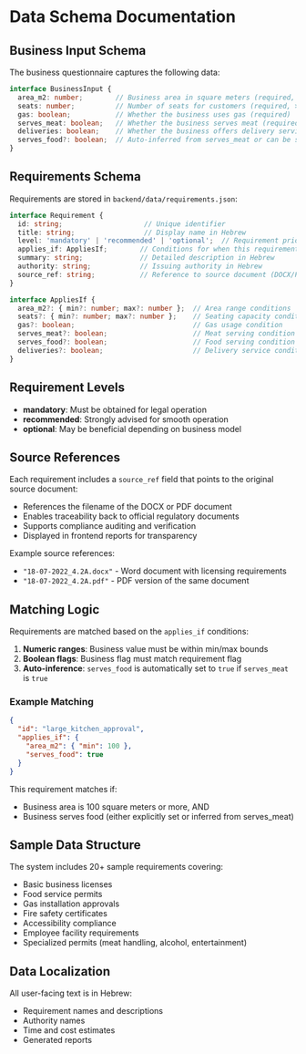 # Data Schema Documentation

## Business Input Schema

The business questionnaire captures the following data:

```typescript
interface BusinessInput {
  area_m2: number;        // Business area in square meters (required, > 0)
  seats: number;          // Number of seats for customers (required, >= 0)
  gas: boolean;           // Whether the business uses gas (required)
  serves_meat: boolean;   // Whether the business serves meat (required)
  deliveries: boolean;    // Whether the business offers delivery services (required)
  serves_food?: boolean;  // Auto-inferred from serves_meat or can be set explicitly
}
```

## Requirements Schema

Requirements are stored in `backend/data/requirements.json`:

```typescript
interface Requirement {
  id: string;                    // Unique identifier
  title: string;                 // Display name in Hebrew
  level: 'mandatory' | 'recommended' | 'optional';  // Requirement priority
  applies_if: AppliesIf;        // Conditions for when this requirement applies
  summary: string;              // Detailed description in Hebrew
  authority: string;            // Issuing authority in Hebrew
  source_ref: string;           // Reference to source document (DOCX/PDF filename)
}

interface AppliesIf {
  area_m2?: { min?: number; max?: number };  // Area range conditions
  seats?: { min?: number; max?: number };    // Seating capacity conditions
  gas?: boolean;                             // Gas usage condition
  serves_meat?: boolean;                     // Meat serving condition
  serves_food?: boolean;                     // Food serving condition
  deliveries?: boolean;                      // Delivery service condition
}
```

## Requirement Levels

- **mandatory**: Must be obtained for legal operation
- **recommended**: Strongly advised for smooth operation
- **optional**: May be beneficial depending on business model

## Source References

Each requirement includes a `source_ref` field that points to the original source document:
- References the filename of the DOCX or PDF document
- Enables traceability back to official regulatory documents
- Supports compliance auditing and verification
- Displayed in frontend reports for transparency

Example source references:
- `"18-07-2022_4.2A.docx"` - Word document with licensing requirements
- `"18-07-2022_4.2A.pdf"` - PDF version of the same document

## Matching Logic

Requirements are matched based on the `applies_if` conditions:

1. **Numeric ranges**: Business value must be within min/max bounds
2. **Boolean flags**: Business flag must match requirement flag
3. **Auto-inference**: `serves_food` is automatically set to `true` if `serves_meat` is `true`

### Example Matching

```json
{
  "id": "large_kitchen_approval",
  "applies_if": {
    "area_m2": { "min": 100 },
    "serves_food": true
  }
}
```

This requirement matches if:
- Business area is 100 square meters or more, AND
- Business serves food (either explicitly set or inferred from serves_meat)

## Sample Data Structure

The system includes 20+ sample requirements covering:

- Basic business licenses
- Food service permits
- Gas installation approvals
- Fire safety certificates
- Accessibility compliance
- Employee facility requirements
- Specialized permits (meat handling, alcohol, entertainment)

## Data Localization

All user-facing text is in Hebrew:
- Requirement names and descriptions
- Authority names
- Time and cost estimates
- Generated reports
